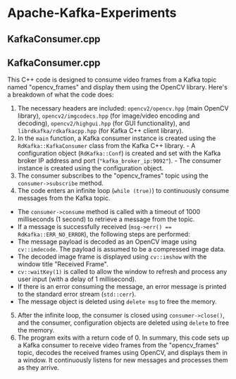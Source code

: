 # Apache-Kafka-Experiments

## KafkaConsumer.cpp


## KafkaConsumer.cpp
This C++ code is designed to consume video frames from a Kafka topic named "opencv_frames" and display them using the OpenCV library. Here's a breakdown of what the code does: 
1. The necessary headers are included: `opencv2/opencv.hpp` (main OpenCV library), `opencv2/imgcodecs.hpp` (for image/video encoding and decoding), `opencv2/highgui.hpp` (for GUI functionality), and `librdkafka/rdkafkacpp.hpp` (for Kafka C++ client library).
2. In the `main` function, a Kafka consumer instance is created using the `RdKafka::KafkaConsumer` class from the Kafka C++ library. - A configuration object (`RdKafka::Conf`) is created and set with the Kafka broker IP address and port (`"kafka_broker_ip:9092"`). - The consumer instance is created using the configuration object.
3. The consumer subscribes to the "opencv_frames" topic using the `consumer->subscribe` method.
4. The code enters an infinite loop (`while (true)`) to continuously consume messages from the Kafka topic.
- The `consumer->consume` method is called with a timeout of 1000 milliseconds (1 second) to retrieve a message from the topic.
- If a message is successfully received (`msg->err() == RdKafka::ERR_NO_ERROR`), the following steps are performed:
- The message payload is decoded as an OpenCV image using `cv::imdecode`. The payload is assumed to be a compressed image data.
- The decoded image frame is displayed using `cv::imshow` with the window title "Received Frame".
- `cv::waitKey(1)` is called to allow the window to refresh and process any user input (with a delay of 1 millisecond).
- If there is an error consuming the message, an error message is printed to the standard error stream (`std::cerr`).
- The message object is deleted using `delete msg` to free the memory.
5. After the infinite loop, the consumer is closed using `consumer->close()`, and the consumer, configuration objects are deleted using `delete` to free the memory.
6. The program exits with a return code of 0. In summary, this code sets up a Kafka consumer to receive video frames from the "opencv_frames" topic, decodes the received frames using OpenCV, and displays them in a window. It continuously listens for new messages and processes them as they arrive.
